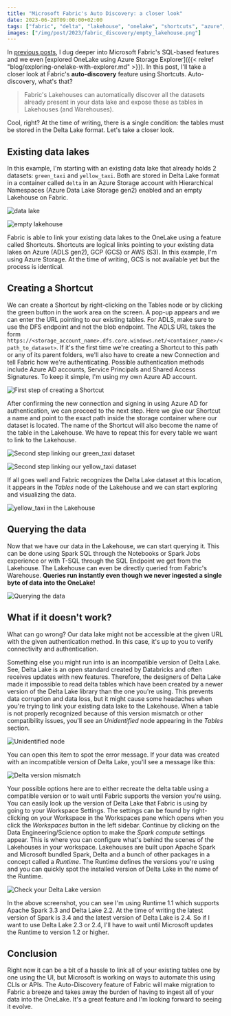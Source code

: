 ```yaml
---
title: "Microsoft Fabric's Auto Discovery: a closer look"
date: 2023-06-28T09:00:00+02:00
tags: ["fabric", "delta", "lakehouse", "onelake", "shortcuts", "azure", "data lake", "data warehouse", "data engineering", "spark", "delta lake", "adls"]
images: ["/img/post/2023/fabric_discovery/empty_lakehouse.png"]
---
```


In [previous posts](/tags/fabric/), I dug deeper into Microsoft Fabric's SQL-based features and we even [explored OneLake using Azure Storage Explorer]({{< relref "blog/exploring-onelake-with-explorer.md" >}}). In this post, I'll take a closer look at Fabric's **auto-discovery** feature using Shortcuts. Auto-discovery, what's that?

> Fabric's Lakehouses can automatically discover all the datasets already present in your data lake and expose these as tables in Lakehouses (and Warehouses).

Cool, right? At the time of writing, there is a single condition: the tables must be stored in the Delta Lake format. Let's take a closer look.

## Existing data lakes

In this example, I'm starting with an existing data lake that already holds 2 datasets: `green_taxi` and `yellow_taxi`. Both are stored in Delta Lake format in a container called `delta` in an Azure Storage account with Hierarchical Namespaces (Azure Data Lake Storage gen2) enabled and an empty Lakehouse on Fabric.

![data lake](/img/post/2023/fabric_discovery/data_lake.png "existing data lake")

![empty lakehouse](/img/post/2023/fabric_discovery/empty_lakehouse.png "empty Lakehouse")

Fabric is able to link your existing data lakes to the OneLake using a feature called Shortcuts. Shortcuts are logical links pointing to your existing data lakes on Azure (ADLS gen2), GCP (GCS) or AWS (S3). In this example, I'm using Azure Storage. At the time of writing, GCS is not available yet but the process is identical.

## Creating a Shortcut

We can create a Shortcut by right-clicking on the Tables node or by clicking the green button in the work area on the screen. A pop-up appears and we can enter the URL pointing to our existing tables. For ADLS, make sure to use the DFS endpoint and not the blob endpoint. The ADLS URL takes the form `https://<storage_account_name>.dfs.core.windows.net/<container_name>/<path_to_dataset>`. If it's the first time we're creating a Shortcut to this path or any of its parent folders, we'll also have to create a new Connection and tell Fabric how we're authenticating. Possible authentication methods include Azure AD accounts, Service Principals and Shared Access Signatures. To keep it simple, I'm using my own Azure AD account.

![First step of creating a Shortcut](/img/post/2023/fabric_discovery/shortcut_first_step.png "First step of creating a Shortcut")

After confirming the new connection and signing in using Azure AD for authentication, we can proceed to the next step. Here we give our Shortcut a name and point to the exact path inside the storage container where our dataset is located. The name of the Shortcut will also become the name of the table in the Lakehouse. We have to repeat this for every table we want to link to the Lakehouse.

![Second step linking our green_taxi dataset](/img/post/2023/fabric_discovery/shortcut_green_taxi.png "Second step linking our green_taxi dataset")

![Second step linking our yellow_taxi dataset](/img/post/2023/fabric_discovery/shortcut_yellow_taxi.png "Second step linking our yellow_taxi dataset")

If all goes well and Fabric recognizes the Delta Lake dataset at this location, it appears in the *Tables* node of the Lakehouse and we can start exploring and visualizing the data.

![yellow_taxi in the Lakehouse](/img/post/2023/fabric_discovery/delta_load_succeeded.png "yellow_taxi in the Lakehouse")

## Querying the data

Now that we have our data in the Lakehouse, we can start querying it. This can be done using Spark SQL through the Notebooks or Spark Jobs experience or with T-SQL through the SQL Endpoint we get from the Lakehouse. The Lakehouse can even be directly queried from Fabric's Warehouse. **Queries run instantly even though we never ingested a single byte of data into the OneLake!**

![Querying the data](/img/post/2023/fabric_discovery/sql_endpoint.png "Querying the data")

## What if it doesn't work?

What can go wrong? Our data lake might not be accessible at the given URL with the given authentication method. In this case, it's up to you to verify connectivity and authentication.

Something else you might run into is an incompatible version of Delta Lake. See, Delta Lake is an open standard created by Databricks and often receives updates with new features. Therefore, the designers of Delta Lake made it impossible to read delta tables which have been created by a newer version of the Delta Lake library than the one you're using. This prevents data corruption and data loss, but it might cause some headaches when you're trying to link your existing data lake to the Lakehouse. When a table is not properly recognized because of this version mismatch or other compatibility issues, you'll see an *Unidentified* node appearing in the *Tables* section.

![Unidentified node](/img/post/2023/fabric_discovery/unidentified.png "Unidentified node")

You can open this item to spot the error message. If your data was created with an incompatible version of Delta Lake, you'll see a message like this:

![Delta version mismatch](/img/post/2023/fabric_discovery/delta_version_error.png "Delta version mismatch")

Your possible options here are to either recreate the delta table using a compatible version or to wait until Fabric supports the version you're using. You can easily look up the version of Delta Lake that Fabric is using by going to your Workspace Settings. The settings can be found by right-clicking on your Workspace in the Workspaces pane which opens when you click the *Workspaces* button in the left sidebar. Continue by clicking on the Data Engineering/Science option to make the *Spark compute* settings appear. This is where you can configure what's behind the scenes of the Lakehouses in your workspace. Lakehouses are built upon Apache Spark and Microsoft bundled Spark, Delta and a bunch of other packages in a concept called a *Runtime*. The Runtime defines the versions you're using and you can quickly spot the installed version of Delta Lake in the name of the Runtime.

![Check your Delta Lake version](/img/post/2023/fabric_discovery/check_delta_version.png "Check your Delta Lake version")

In the above screenshot, you can see I'm using Runtime 1.1 which supports Apache Spark 3.3 and Delta Lake 2.2. At the time of writing the latest version of Spark is 3.4 and the latest version of Delta Lake is 2.4. So if I want to use Delta Lake 2.3 or 2.4, I'll have to wait until Microsoft updates the Runtime to version 1.2 or higher.

## Conclusion

Right now it can be a bit of a hassle to link all of your existing tables one by one using the UI, but Microsoft is working on ways to automate this using CLIs or APIs. The Auto-Discovery feature of Fabric will make migration to Fabric a breeze and takes away the burden of having to ingest all of your data into the OneLake. It's a great feature and I'm looking forward to seeing it evolve.
